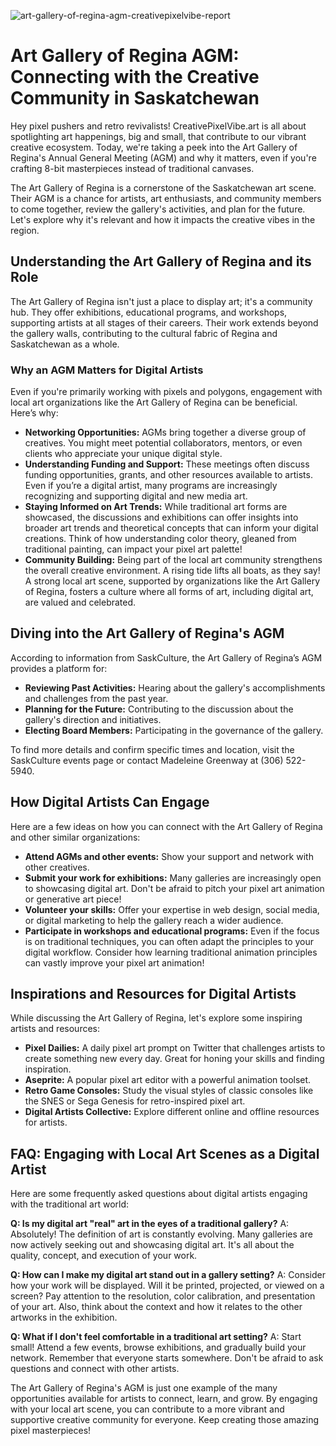 ![art-gallery-of-regina-agm-creativepixelvibe-report](https://images.pexels.com/photos/16924307/pexels-photo-16924307.jpeg?auto=compress&cs=tinysrgb&fit=crop&h=627&w=1200)

# Art Gallery of Regina AGM: Connecting with the Creative Community in Saskatchewan

Hey pixel pushers and retro revivalists! CreativePixelVibe.art is all about spotlighting art happenings, big and small, that contribute to our vibrant creative ecosystem. Today, we're taking a peek into the Art Gallery of Regina's Annual General Meeting (AGM) and why it matters, even if you're crafting 8-bit masterpieces instead of traditional canvases.

The Art Gallery of Regina is a cornerstone of the Saskatchewan art scene. Their AGM is a chance for artists, art enthusiasts, and community members to come together, review the gallery's activities, and plan for the future. Let's explore why it's relevant and how it impacts the creative vibes in the region.

## Understanding the Art Gallery of Regina and its Role

The Art Gallery of Regina isn't just a place to display art; it's a community hub. They offer exhibitions, educational programs, and workshops, supporting artists at all stages of their careers. Their work extends beyond the gallery walls, contributing to the cultural fabric of Regina and Saskatchewan as a whole.

### Why an AGM Matters for Digital Artists

Even if you're primarily working with pixels and polygons, engagement with local art organizations like the Art Gallery of Regina can be beneficial. Here’s why:

*   **Networking Opportunities:** AGMs bring together a diverse group of creatives. You might meet potential collaborators, mentors, or even clients who appreciate your unique digital style.
*   **Understanding Funding and Support:** These meetings often discuss funding opportunities, grants, and other resources available to artists. Even if you’re a digital artist, many programs are increasingly recognizing and supporting digital and new media art.
*   **Staying Informed on Art Trends:** While traditional art forms are showcased, the discussions and exhibitions can offer insights into broader art trends and theoretical concepts that can inform your digital creations. Think of how understanding color theory, gleaned from traditional painting, can impact your pixel art palette!
*   **Community Building:** Being part of the local art community strengthens the overall creative environment. A rising tide lifts all boats, as they say! A strong local art scene, supported by organizations like the Art Gallery of Regina, fosters a culture where all forms of art, including digital art, are valued and celebrated.

## Diving into the Art Gallery of Regina's AGM

According to information from SaskCulture, the Art Gallery of Regina’s AGM provides a platform for:

*   **Reviewing Past Activities:** Hearing about the gallery's accomplishments and challenges from the past year.
*   **Planning for the Future:** Contributing to the discussion about the gallery's direction and initiatives.
*   **Electing Board Members:** Participating in the governance of the gallery.

To find more details and confirm specific times and location, visit the SaskCulture events page or contact Madeleine Greenway at (306) 522-5940.

## How Digital Artists Can Engage

Here are a few ideas on how you can connect with the Art Gallery of Regina and other similar organizations:

*   **Attend AGMs and other events:** Show your support and network with other creatives.
*   **Submit your work for exhibitions:** Many galleries are increasingly open to showcasing digital art. Don't be afraid to pitch your pixel art animation or generative art piece!
*   **Volunteer your skills:** Offer your expertise in web design, social media, or digital marketing to help the gallery reach a wider audience.
*   **Participate in workshops and educational programs:** Even if the focus is on traditional techniques, you can often adapt the principles to your digital workflow. Consider how learning traditional animation principles can vastly improve your pixel art animation!

## Inspirations and Resources for Digital Artists

While discussing the Art Gallery of Regina, let's explore some inspiring artists and resources:

*   **Pixel Dailies:** A daily pixel art prompt on Twitter that challenges artists to create something new every day. Great for honing your skills and finding inspiration.
*   **Aseprite:** A popular pixel art editor with a powerful animation toolset.
*   **Retro Game Consoles:** Study the visual styles of classic consoles like the SNES or Sega Genesis for retro-inspired pixel art.
*   **Digital Artists Collective:** Explore different online and offline resources for artists.

## FAQ: Engaging with Local Art Scenes as a Digital Artist

Here are some frequently asked questions about digital artists engaging with the traditional art world:

**Q: Is my digital art "real" art in the eyes of a traditional gallery?**
A: Absolutely! The definition of art is constantly evolving. Many galleries are now actively seeking out and showcasing digital art. It's all about the quality, concept, and execution of your work.

**Q: How can I make my digital art stand out in a gallery setting?**
A: Consider how your work will be displayed. Will it be printed, projected, or viewed on a screen? Pay attention to the resolution, color calibration, and presentation of your art. Also, think about the context and how it relates to the other artworks in the exhibition.

**Q: What if I don't feel comfortable in a traditional art setting?**
A: Start small! Attend a few events, browse exhibitions, and gradually build your network. Remember that everyone starts somewhere. Don't be afraid to ask questions and connect with other artists.

The Art Gallery of Regina's AGM is just one example of the many opportunities available for artists to connect, learn, and grow. By engaging with your local art scene, you can contribute to a more vibrant and supportive creative community for everyone. Keep creating those amazing pixel masterpieces!

